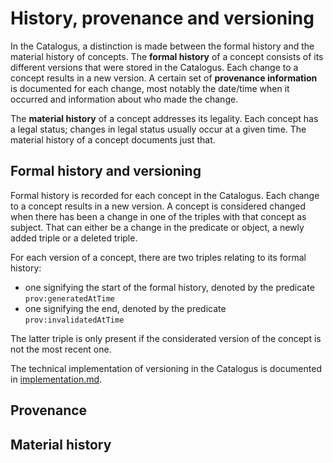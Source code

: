 # History, provenance and versioning
In the Catalogus, a distinction is made between the formal history and the material history of concepts. The **formal history** of a concept consists of its different versions that were stored in the Catalogus. Each change to a concept results in a new version. A certain set of **provenance information** is documented for each change, most notably the date/time when it occurred and information about who made the change.

The **material history** of a concept addresses its legality. Each concept has a legal status; changes in legal status usually occur at a given time. The material history of a concept documents just that.

## Formal history and versioning
Formal history is recorded for each concept in the Catalogus. Each change to a concept results in a new version. A concept is considered changed when there has been a change in one of the triples with that concept as subject. That can either be a change in the predicate or object, a newly added triple or a deleted triple.

For each version of a concept, there are two triples relating to its formal history:
- one signifying the start of the formal history, denoted by the predicate `prov:generatedAtTime`
- one signifying the end, denoted by the predicate `prov:invalidatedAtTime`

The latter triple is only present if the considerated version of the concept is not the most recent one.

The technical implementation of versioning in the Catalogus is documented in [implementation.md](implementation.md).

## Provenance


## Material history
